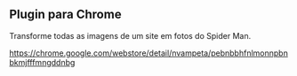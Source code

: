 ## Plugin para Chrome

Transforme todas as imagens de um site em fotos do Spider Man.

https://chrome.google.com/webstore/detail/nvampeta/pebnbbhfnlmonnpbnbkmjfffmngddnbg
